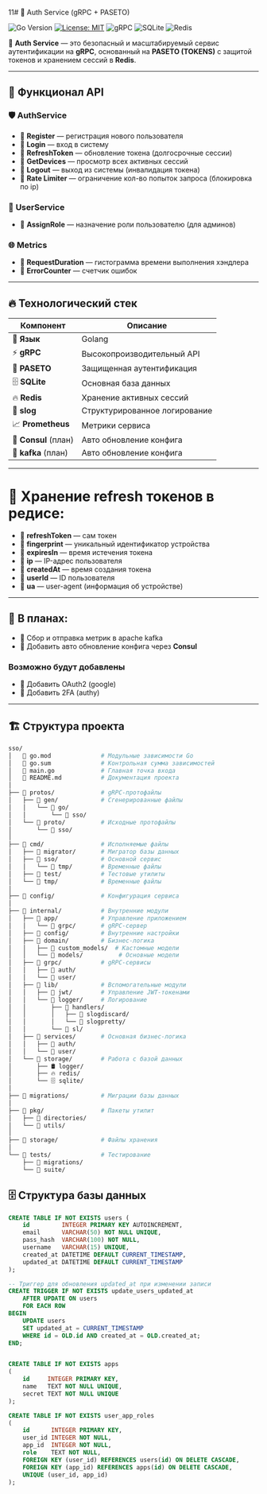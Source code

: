 11# 🔐 Auth Service (gRPC + PASETO)

![Go Version](https://img.shields.io/badge/go-1.21%2B-blue)
[![License: MIT](https://img.shields.io/badge/License-MIT-yellow.svg)](https://opensource.org/licenses/MIT)
![gRPC](https://img.shields.io/badge/gRPC-Enabled-purple)
![SQLite](https://img.shields.io/badge/SQLite-Database-green)
![Redis](https://img.shields.io/badge/Redis-Cache-red)

🚀 **Auth Service** — это безопасный и масштабируемый сервис аутентификации на **gRPC**, основанный на **PASETO (TOKENS)** с защитой токенов и хранением сессий в **Redis**.

----

## 🌟 Функционал API

### 🛡️ **AuthService**
- 🔹 **Register** — регистрация нового пользователя
- 🔹 **Login** — вход в систему
- 🔹 **RefreshToken** — обновление токена (долгосрочные сессии)
- 🔹 **GetDevices** — просмотр всех активных сессий
- 🔹 **Logout** — выход из системы (инвалидация токена)
- 🔸 **Rate Limiter** — ограничение кол-во попыток запроса (блокировка по ip)

### 👥 **UserService**
- 🔹 **AssignRole** — назначение роли пользователю (для админов)

### 🌐 **Metrics**
- 🔹 **RequestDuration** — гистограмма времени выполнения хэндлера
- 🔹 **ErrorCounter** — счетчик ошибок


---

## 🔥 Технологический стек

| Компонент            | Описание                      |
|----------------------|-------------------------------|
| 📝 **Язык**          | Golang                        |
| ⚡ **gRPC**           | Высокопроизводительный API    |
| 🔐 **PASETO**        | Защищенная аутентификация     |
| 🗄️ **SQLite**       | Основная база данных          |
| 🔥 **Redis**         | Хранение активных сессий      |
| 📜 **slog**          | Структурированное логирование |
| 📈 **Prometheus**    | Метрики сервиса               |
| 🔄 **Consul** (план) | Авто обновление конфига        |
| 💠 **kafka** (план)  | Авто обновление конфига        |

---
# 📌 Хранение refresh токенов в редисе:

- 🔹 **refreshToken** — сам токен
- 🔹 **fingerprint** — уникальный идентификатор устройства
- 🔹 **expiresIn** — время истечения токена
- 🔹 **ip** — IP-адрес пользователя
- 🔹 **createdAt** — время создания токена
- 🔹 **userId** — ID пользователя
- 🔹 **ua** — user-agent (информация об устройстве)

---


## 🔮 В планах:
- 🔄 Сбор и отправка метрик в apache kafka
- 🔄 Добавить авто обновление конфига через **Consul**


### Возможно будут добавлены
- 🔄 Добавить OAuth2 (google)
- 🔄 Добавить 2FA (authy)
___


## 🏗️ Структура проекта

```bash
sso/
│   📜 go.mod              # Модульные зависимости Go
│   📜 go.sum              # Контрольная сумма зависимостей
│   🚀 main.go             # Главная точка входа
│   📖 README.md           # Документация проекта
│
├── 📂 protos/             # gRPC-протофайлы
│   ├── 📂 gen/            # Сгенерированные файлы
│   │   └── 📂 go/
│   │       └── 📂 sso/
│   └── 📂 proto/          # Исходные протофайлы
│       └── 📂 sso/
│
├── 📂 cmd/                # Исполняемые файлы
│   ├── 📂 migrator/       # Мигратор базы данных
│   ├── 📂 sso/            # Основной сервис
│   │   └── 📂 tmp/        # Временные файлы
│   ├── 📂 test/           # Тестовые утилиты
│   └── 📂 tmp/            # Временные файлы
│
├── 📂 config/             # Конфигурация сервиса
│
├── 📂 internal/           # Внутренние модули
│   ├── 📂 app/            # Управление приложением
│   │   └── 📂 grpc/       # gRPC-сервер
│   ├── 📂 config/         # Внутренние настройки
│   ├── 📂 domain/         # Бизнес-логика
│   │   ├── 📂 custom_models/  # Кастомные модели
│   │   └── 📂 models/          # Основные модели
│   ├── 📂 grpc/           # gRPC-сервисы
│   │   ├── 📂 auth/
│   │   └── 📂 user/
│   ├── 📂 lib/            # Вспомогательные модули
│   │   ├── 🔐 jwt/        # Управление JWT-токенами
│   │   └── 📂 logger/     # Логирование
│   │       ├── 📂 handlers/
│   │       │   ├── 📝 slogdiscard/
│   │       │   └── 🎨 slogpretty/
│   │       └── 📂 sl/
│   ├── 📂 services/       # Основная бизнес-логика
│   │   ├── 🔑 auth/
│   │   └── 👥 user/
│   └── 📂 storage/        # Работа с базой данных
│       ├── 🛢️ logger/
│       ├── 🔥 redis/
│       └── 🗄️ sqlite/
│
├── 📂 migrations/         # Миграции базы данных
│
├── 📂 pkg/                # Пакеты утилит
│   ├── 📂 directories/
│   └── 📂 utils/
│
├── 📂 storage/            # Файлы хранения
│
└── 📂 tests/              # Тестирование
    ├── 🧪 migrations/
    └── 🔬 suite/

```


## 🗄️ Структура базы данных

```sql
CREATE TABLE IF NOT EXISTS users (
    id         INTEGER PRIMARY KEY AUTOINCREMENT,
    email      VARCHAR(50) NOT NULL UNIQUE,
    pass_hash  VARCHAR(100) NOT NULL,
    username   VARCHAR(15) UNIQUE,
    created_at DATETIME DEFAULT CURRENT_TIMESTAMP,
    updated_at DATETIME DEFAULT CURRENT_TIMESTAMP
);

-- Триггер для обновления updated_at при изменении записи
CREATE TRIGGER IF NOT EXISTS update_users_updated_at
    AFTER UPDATE ON users
    FOR EACH ROW
BEGIN
    UPDATE users
    SET updated_at = CURRENT_TIMESTAMP
    WHERE id = OLD.id AND created_at = OLD.created_at;
END;


CREATE TABLE IF NOT EXISTS apps
(
    id     INTEGER PRIMARY KEY,
    name   TEXT NOT NULL UNIQUE,
    secret TEXT NOT NULL UNIQUE
);

CREATE TABLE IF NOT EXISTS user_app_roles
(
    id      INTEGER PRIMARY KEY,
    user_id INTEGER NOT NULL,
    app_id  INTEGER NOT NULL,
    role    TEXT NOT NULL,
    FOREIGN KEY (user_id) REFERENCES users(id) ON DELETE CASCADE,
    FOREIGN KEY (app_id) REFERENCES apps(id) ON DELETE CASCADE,
    UNIQUE (user_id, app_id)
);
```

